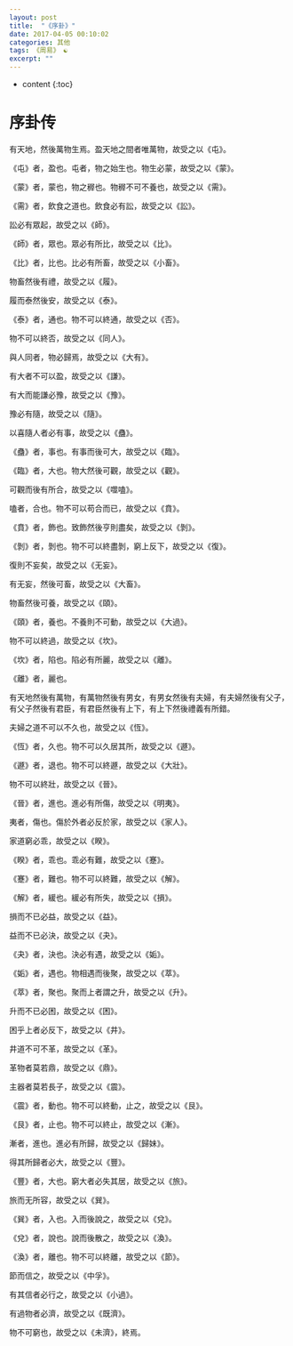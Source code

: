 ```yaml
---
layout: post
title:  "《序卦》"
date: 2017-04-05 00:10:02
categories: 其他
tags: 《周易》 ☯
excerpt: ""
---
```


* content
{:toc}


# 序卦传

有天地，然後萬物生焉。盈天地之間者唯萬物，故受之以《屯》。
 	
《屯》者，盈也。屯者，物之始生也。物生必蒙，故受之以《蒙》。
 	
《蒙》者，蒙也，物之稺也。物稺不可不養也，故受之以《需》。
 	
《需》者，飲食之道也。飲食必有訟，故受之以《訟》。
 		
訟必有眾起，故受之以《師》。
 	
《師》者，眾也。眾必有所比，故受之以《比》。
 	
《比》者，比也。比必有所畜，故受之以《小畜》。
 	
物畜然後有禮，故受之以《履》。
 	
履而泰然後安，故受之以《泰》。
 		
《泰》者，通也。物不可以終通，故受之以《否》。
 		
物不可以終否，故受之以《同人》。
 	
與人同者，物必歸焉，故受之以《大有》。
 	
有大者不可以盈，故受之以《謙》。
 	
有大而能謙必豫，故受之以《豫》。
 	
豫必有隨，故受之以《隨》。
 	
以喜隨人者必有事，故受之以《蠱》。
 	
《蠱》者，事也。有事而後可大，故受之以《臨》。
 	
《臨》者，大也。物大然後可觀，故受之以《觀》。
 		
可觀而後有所合，故受之以《噬嗑》。
 	
嗑者，合也。物不可以苟合而已，故受之以《賁》。
 	
《賁》者，飾也。致飾然後亨則盡矣，故受之以《剝》。
 	
《剝》者，剝也。物不可以終盡剝，窮上反下，故受之以《復》。
 	
復則不妄矣，故受之以《无妄》。
 	
有无妄，然後可畜，故受之以《大畜》。
 	
物畜然後可養，故受之以《頤》。
 	
《頤》者，養也。不養則不可動，故受之以《大過》。
 		
物不可以終過，故受之以《坎》。
 	
《坎》者，陷也。陷必有所麗，故受之以《離》。
 	
《離》者，麗也。
 		
有天地然後有萬物，有萬物然後有男女，有男女然後有夫婦，有夫婦然後有父子，有父子然後有君臣，有君臣然後有上下，有上下然後禮義有所錯。
 		
夫婦之道不可以不久也，故受之以《恆》。
 	
《恆》者，久也。物不可以久居其所，故受之以《遯》。
 		
《遯》者，退也。物不可以終遯，故受之以《大壯》。
 		
物不可以終壯，故受之以《晉》。
 		
《晉》者，進也。進必有所傷，故受之以《明夷》。
 	
夷者，傷也。傷於外者必反於家，故受之以《家人》。
 	
家道窮必乖，故受之以《睽》。
 	
《睽》者，乖也。乖必有難，故受之以《蹇》。
 		
《蹇》者，難也。物不可以終難，故受之以《解》。
 	
《解》者，緩也。緩必有所失，故受之以《損》。
 	
損而不已必益，故受之以《益》。
 	
益而不已必決，故受之以《夬》。
 	
《夬》者，決也。決必有遇，故受之以《姤》。
 	
《姤》者，遇也。物相遇而後聚，故受之以《萃》。
 	
《萃》者，聚也。聚而上者謂之升，故受之以《升》。
 	
升而不已必困，故受之以《困》。
 	
困乎上者必反下，故受之以《井》。
 	
井道不可不革，故受之以《革》。
 	
革物者莫若鼎，故受之以《鼎》。
 		
主器者莫若長子，故受之以《震》。
 		
《震》者，動也。物不可以終動，止之，故受之以《艮》。
 		
《艮》者，止也。物不可以終止，故受之以《漸》。
 		
漸者，進也。進必有所歸，故受之以《歸妹》。
 	
得其所歸者必大，故受之以《豐》。
 	
《豐》者，大也。窮大者必失其居，故受之以《旅》。
 	
旅而无所容，故受之以《巽》。
 	
《巽》者，入也。入而後說之，故受之以《兌》。
 	
《兌》者，說也。說而後散之，故受之以《渙》。
 		
《渙》者，離也。物不可以終離，故受之以《節》。
 	
節而信之，故受之以《中孚》。
 	
有其信者必行之，故受之以《小過》。
 	
有過物者必濟，故受之以《既濟》。
 	
物不可窮也，故受之以《未濟》，終焉。
